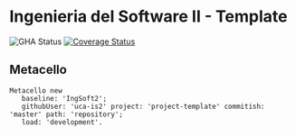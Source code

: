 # Ingenieria del Software II - Template

![GHA Status](https://github.com/uca-argentina/2023-desimone/actions/workflows/GHA.yml/badge.svg)
[![Coverage Status](https://coveralls.io/repos/github/uca-argentina/2023-desimone/badge.svg?branch=master)](https://coveralls.io/github/uca-is2/project-template?branch=master)

## Metacello

```smalltalk
Metacello new
   baseline: 'IngSoft2';
   githubUser: 'uca-is2' project: 'project-template' commitish: 'master' path: 'repository';
   load: 'development'.
```
